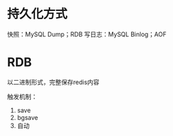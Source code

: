 # 持久化方式
快照：MySQL Dump；RDB
写日志：MySQL Binlog；AOF

# RDB
以二进制形式，完整保存redis内容

触发机制：
1. save
2. bgsave
3. 自动